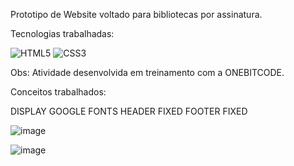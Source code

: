 Prototipo de Website voltado para bibliotecas por assinatura. 

Tecnologias trabalhadas:

![HTML5](https://img.shields.io/badge/-HTML5-E34F26?style=flat&labelColor=E34F26&logo=html5&logoColor=ffffff)
![CSS3](https://img.shields.io/badge/-CSS3-1572B6?style=flat&labelColor=1572B6&logo=css3&logoColor=ffffff)


Obs: Atividade desenvolvida em treinamento com a ONEBITCODE.

Conceitos trabalhados:

DISPLAY
GOOGLE FONTS
HEADER FIXED
FOOTER FIXED

![image](https://github.com/Brunnosr12/Bookshelf/assets/143046335/ad10bf07-734b-4903-961a-f1bfced952d1)

![image](https://github.com/Brunnosr12/Bookshelf/assets/143046335/eac9e16d-1ef8-4c5b-9d02-0871ddbe72fd)
